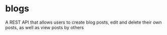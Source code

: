 # blogs
A REST API that allows users to create blog posts, edit and delete their own posts, as well as view posts by others
